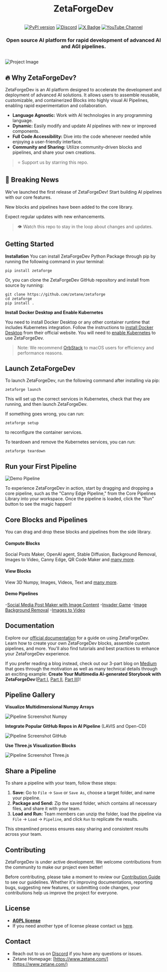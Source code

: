 

<div align="center">
<div align="center">
<h1 style="width:400px;padding-bottom: 15px">ZetaForgeDev</h1>
</div>


[![PyPI version](https://badge.fury.io/py/zetaforge.svg)](https://badge.fury.io/py/zetaforge)
[![Discord](https://img.shields.io/discord/1196886318035255296?label=Discord&logo=discord)](https://discord.gg/zetaforge)
[![X Badge](https://img.shields.io/static/v1?label=&message=Follow&color=blue&logo=x)](https://twitter.com/ZetaneSystems)
[![YouTube Channel](https://img.shields.io/static/v1?label=YouTube&message=Subscribe&color=red&logo=YouTube)](https://www.youtube.com/channel/UCGDwKqB1HPjEdw97jm4wTFA)


<h3 style="padding-bottom: 15px">
Open source AI platform for rapid development of advanced AI and AGI pipelines.
</h3>
</div>


![Project Image](assets/Screenshot.png)



<a id="why-zetaforge"></a>
## 🔥 Why ZetaForgeDev?

ZetaForgeDev is an AI platform designed to accelerate the development and deployment of advanced AI solutions. It allows users to assemble reusable, customizable, and containerized Blocks into highly visual AI Pipelines, enabling rapid experimentation and collaboration.

- **Language Agnostic:** Work with AI technologies in any programming language.
- **Dynamic:** Easily modify and update AI pipelines with new or improved components.
- **Full Code Accessibility:** Dive into the code whenever needed while enjoying a user-friendly interface.
- **Community and Sharing:** Utilize community-driven blocks and pipelines, and share your own creations.


> ⭐ Support us by starring this repo.


## 📰 Breaking News
We've launched the first release of ZetaForgeDev! Start building AI pipelines with our core features. 

New blocks and pipelines have been added to the core library.

Expect regular updates with new enhancements.


>👁 Watch this repo to stay in the loop about changes and updates.

## Getting Started

**Installation**
You can install ZetaForgeDev Python Package through pip by running the following command in your terminal:

```
pip install zetaforge
```

Or, you can clone the ZetaForgeDev GitHub repository and install from source by running:

```
git clone https://github.com/zetane/zetaforge
cd zetaforge
pip install .
```


**Install Docker Desktop and Enable Kubernetes**

You need to install Docker Desktop or any other container runtime that includes Kubernetes integration.
Follow the instructions to [install Docker Desktop](https://docs.docker.com/desktop/) from their official website.
You will need to [enable Kubernetes](https://docs.docker.com/desktop/kubernetes/) to use ZetaForgeDev.

> Note: We recommend [OrbStack](https://orbstack.dev/download) to macOS users for efficiency and performance reasons.

## Launch ZetaForgeDev

To launch ZetaForgeDev, run the following command after installing via pip:
```
zetaforge launch
```

This will set up the correct services in Kubernetes, check that they are running, and then launch ZetaForgeDev. 

If something goes wrong, you can run:

```
zetaforge setup
```

to reconfigure the container services. 

To teardown and remove the Kubernetes services, you can run:

```
zetaforge teardown
```


## Run your First Pipeline

![Demo Pipeline](assets/quick-start.gif)

To experience ZetaForgeDev in action, start by dragging and dropping a core pipeline, such as the "Canny Edge Pipeline," from the Core Pipelines Library into your workspace. Once the pipeline is loaded, click the "Run" button to see the magic happen!

## Core Blocks and Pipelines

You can drag and drop these blocks and pipelines from the side library.

#### Compute Blocks

Social Posts Maker, OpenAI agent, Stable Diffusion, Background Removal, Images to Video, Canny Edge, QR Code Maker and [many more](./frontend/core/blocks).

#### View Blocks

View 3D Numpy, Images, Videos, Text and [many more](./frontend/core/blocks).

#### Demo Pipelines

-[Social Media Post Maker with Image Content](./frontend/core/pipelines/pipeline-post-maker)
-[Invader Game](./frontend/core/pipelines/pipeline-invader-game)
-[Image Background Removal](./frontend/core/pipelines/pipeline-background-removal)
-[Images to Video](./frontend/core/pipelines/pipeline-images-to-video)

## Documentation

Explore our [official documentation](https://zetane.com/docs/) for a guide on using ZetaForgeDev. Learn how to create your own ZetaForgeDev blocks, assemble custom pipelines, and more. You'll also find tutorials and best practices to enhance your ZetaForgeDev experience. 

If you prefer reading a blog instead, check out our 3-part blog on [Medium](https://medium.com/zetane-blog/create-your-multimedia-ai-generated-storybook-with-zetaforge-part-i-9aae9860a493) that goes through the motivation as well as many technical details through an exciting example: **Create Your Multimedia AI-generated Storybook with ZetaForgeDev** ([Part I](https://medium.com/zetane-blog/create-your-multimedia-ai-generated-storybook-with-zetaforge-part-i-9aae9860a493), [Part II](https://medium.com/zetane-blog/zetaforge-use-case-example-a-multimedia-ai-generated-storybook-part-ii-4668c2d9360d), [Part III](https://medium.com/zetane-blog/zetaforge-use-case-example-a-multimedia-ai-generated-storybook-part-iii-6b79f60c5a56))!


## Pipeline Gallery

**Visualize Multidimensional Numpy Arrays**

![Pipeline Screenshot Numpy](assets/numpy-visualization.png)

**Integrate Popular GitHub Repos in AI Pipeline**
(LAVIS and Open-CD)

![Pipeline Screenshot GitHub](assets/popular-repos-pipeline.png)

**Use Three.js Visualization Blocks**

![Pipeline Screenshot Three.js](assets/threejs.png)


## Share a Pipeline

To share a pipeline with your team, follow these steps:

1. **Save:** Go to `File` -> `Save` or `Save As`, choose a target folder, and name your pipeline.
2. **Package and Send:** Zip the saved folder, which contains all necessary files, and share it with your team.
3. **Load and Run:** Team members can unzip the folder, load the pipeline via `File` -> `Load` -> `Pipeline`, and click `Run` to replicate the results.

This streamlined process ensures easy sharing and consistent results across your team.


## Contributing

ZetaForgeDev is under active development. We welcome contributions from the community to make our project even better! 

Before contributing, please take a moment to review our [Contribution Guide](CONTRIBUTING.md) to see our guidelines.
Whether it's improving documentations, reporting bugs, suggesting new features, or submitting code changes, 
your contributions help us improve the project for everyone. 

## License

- **[AGPL license](https://opensource.org/license/agpl-v3/)**
- If you need another type of license please contact us [here](https://zetane.com/contact-us).

## Contact

- Reach out to us on [Discord](https://discord.gg/zetaforge) if you have any questions or issues.
- Zetane Homepage: [https://www.zetane.com/](https://www.zetane.com/)


<!-- ## Star History

[![Star History Chart](https://api.star-history.com/svg?repos=zetane/viewer&type=Date)](https://star-history.com/#zetane/viewer&Date)


## Contributors

Thanks go to these awesome contributors

<a href="https://github.com/zetane/viewer/graphs/contributors">
  <img src="https://contrib.rocks/image?repo=zetane/viewer" />
</a> -->
